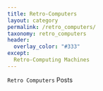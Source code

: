 ```yaml
---
title: Retro-Computers
layout: category
permalink: /retro_computers/
taxonomy: retro_computers
header:
  overlay_color: "#333"
except:
  Retro-Computing Machines
---
```


`Retro Computers` Posts